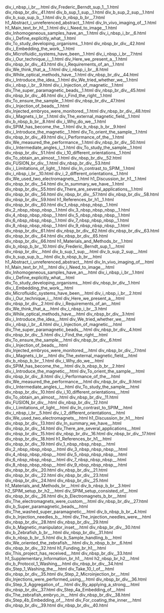 div_i_nbsp_i_br__.html
div_Frederic_Berndt_sup_1__1.html
div_nbsp_br_div__41.html
div_b_sup_1_sup__1.html
div_b_sup_2_sup__1.html
div_b_sup_sup_b__1.html
div_b_nbsp_b_br__7.html
h1_Abstract_i_unreferenced_abstract__1.html
div_In_vivo_imaging_of__1.html
h1_Main_text_br_h1__1.html
div_i_Need_to_image__1.html
div_Inhomogeneous_samples_have_an__1.html
div_i_nbsp_i_br__6.html
div_i_Define_explicitly_what__1.html
div_To_study_developing_organisms__1.html
div_nbsp_br_div__42.html
div_i_Embedding_the_work__1.html
div_Microfluidic_systems_have_been__1.html
div_i_nbsp_i_br__7.html
div_i_Our_technique_i__1.html
div_Here_we_present_a__1.html
div_nbsp_br_div__43.html
div_i_Requirements_of_an__1.html
div_We_think_that_a__1.html
div_i_nbsp_i_br__8.html
div_While_optical_methods_have__1.html
div_nbsp_br_div__44.html
div_i_Introduce_the_idea__1.html
div_We_tried_whether_we__1.html
div_i_nbsp_i_br__9.html
div_i_Injection_of_magnetic__1.html
div_The_super_paramagnetic_beads__1.html
div_nbsp_br_div__45.html
div_nbsp_br_div__46.html
div_i_Find_the_right__1.html
div_To_ensure_the_sample__1.html
div_nbsp_br_div__47.html
div_i_Injection_of_beads__1.html
div_Injected_embryos_were_monitored__1.html
div_nbsp_br_div__48.html
div_i_Magnets_i_br__1.html
div_The_external_magnetic_field__1.html
div_b_nbsp_b_br__8.html
div_i_Why_do_we__1.html
div_SPIM_has_become_the__1.html
div_b_nbsp_b_br__9.html
div_i_Introduce_the_magnetic__1.html
div_To_orient_the_sample__1.html
div_nbsp_br_div__49.html
div_i_Performance_of_the__1.html
div_We_measured_the_performance__1.html
div_nbsp_br_div__50.html
div_i_Intermediate_angles_i__1.html
div_To_study_the_sample__1.html
div_nbsp_br_div__51.html
div_i_10_different_orientations__1.html
div_To_obtain_an_almost__1.html
div_nbsp_br_div__52.html
div_FUSION_br_div__1.html
div_nbsp_br_div__53.html
div_i_Limitations_of_light__1.html
div_In_contrast_to_SPIM__1.html
div_i_nbsp_i_br__10.html
div_i_2_different_orientations__1.html
div_We_used_two_electromagnets__1.html
h1_Discussion_br_h1__1.html
div_nbsp_br_div__54.html
div_In_summary_we_have__1.html
div_nbsp_br_div__55.html
div_There_are_several_applications__1.html
div_nbsp_br_div__56.html
div_nbsp_br_div__57.html
div_nbsp_br_div__58.html
div_nbsp_br_div__59.html
h1_References_br_h1__1.html
div_nbsp_br_div__60.html
div_1_nbsp_nbsp_nbsp__1.html
div_2_nbsp_nbsp_nbsp__1.html
div_3_nbsp_nbsp_nbsp__1.html
div_4_nbsp_nbsp_nbsp__1.html
div_5_nbsp_nbsp_nbsp__1.html
div_6_nbsp_nbsp_nbsp__1.html
div_7_nbsp_nbsp_nbsp__1.html
div_8_nbsp_nbsp_nbsp__1.html
div_9_nbsp_nbsp_nbsp__1.html
div_nbsp_br_div__61.html
div_nbsp_br_div__62.html
div_nbsp_br_div__63.html
div_nbsp_br_div__64.html
div_nbsp_br_div__65.html
div_nbsp_br_div__66.html
h1_Materials_and_Methods_br__1.html
div_b_nbsp_b_br__10.html
div_Frederic_Berndt_sup_1__.html
div_nbsp_br_div__.html
div_b_sup_1_sup__.html
div_b_sup_2_sup__.html
div_b_sup_sup_b__.html
div_b_nbsp_b_br__.html
h1_Abstract_i_unreferenced_abstract__.html
div_In_vivo_imaging_of__.html
h1_Main_text_br_h1__.html
div_i_Need_to_image__.html
div_Inhomogeneous_samples_have_an__.html
div_i_nbsp_i_br__1.html
div_i_Define_explicitly_what__.html
div_To_study_developing_organisms__.html
div_nbsp_br_div__1.html
div_i_Embedding_the_work__.html
div_Microfluidic_systems_have_been__.html
div_i_nbsp_i_br__2.html
div_i_Our_technique_i__.html
div_Here_we_present_a__.html
div_nbsp_br_div__2.html
div_i_Requirements_of_an__.html
div_We_think_that_a__.html
div_i_nbsp_i_br__3.html
div_While_optical_methods_have__.html
div_nbsp_br_div__3.html
div_i_Introduce_the_idea__.html
div_We_tried_whether_we__.html
div_i_nbsp_i_br__4.html
div_i_Injection_of_magnetic__.html
div_The_super_paramagnetic_beads__.html
div_nbsp_br_div__4.html
div_nbsp_br_div__5.html
div_i_Find_the_right__.html
div_To_ensure_the_sample__.html
div_nbsp_br_div__6.html
div_i_Injection_of_beads__.html
div_Injected_embryos_were_monitored__.html
div_nbsp_br_div__7.html
div_i_Magnets_i_br__.html
div_The_external_magnetic_field__.html
div_b_nbsp_b_br__1.html
div_i_Why_do_we__.html
div_SPIM_has_become_the__.html
div_b_nbsp_b_br__2.html
div_i_Introduce_the_magnetic__.html
div_To_orient_the_sample__.html
div_nbsp_br_div__8.html
div_i_Performance_of_the__.html
div_We_measured_the_performance__.html
div_nbsp_br_div__9.html
div_i_Intermediate_angles_i__.html
div_To_study_the_sample__.html
div_nbsp_br_div__10.html
div_i_10_different_orientations__.html
div_To_obtain_an_almost__.html
div_nbsp_br_div__11.html
div_FUSION_br_div__.html
div_nbsp_br_div__12.html
div_i_Limitations_of_light__.html
div_In_contrast_to_SPIM__.html
div_i_nbsp_i_br__5.html
div_i_2_different_orientations__.html
div_We_used_two_electromagnets__.html
h1_Discussion_br_h1__.html
div_nbsp_br_div__13.html
div_In_summary_we_have__.html
div_nbsp_br_div__14.html
div_There_are_several_applications__.html
div_nbsp_br_div__15.html
div_nbsp_br_div__16.html
div_nbsp_br_div__17.html
div_nbsp_br_div__18.html
h1_References_br_h1__.html
div_nbsp_br_div__19.html
div_1_nbsp_nbsp_nbsp__.html
div_2_nbsp_nbsp_nbsp__.html
div_3_nbsp_nbsp_nbsp__.html
div_4_nbsp_nbsp_nbsp__.html
div_5_nbsp_nbsp_nbsp__.html
div_6_nbsp_nbsp_nbsp__.html
div_7_nbsp_nbsp_nbsp__.html
div_8_nbsp_nbsp_nbsp__.html
div_9_nbsp_nbsp_nbsp__.html
div_nbsp_br_div__20.html
div_nbsp_br_div__21.html
div_nbsp_br_div__22.html
div_nbsp_br_div__23.html
div_nbsp_br_div__24.html
div_nbsp_br_div__25.html
h1_Materials_and_Methods_br__.html
div_b_nbsp_b_br__3.html
h2_SPIM_setup_br_h2__.html
div_SPIM_setup_consisted_of__.html
div_nbsp_br_div__26.html
div_b_Electromagnets_b_br__.html
div_The_electromagnets_were_custom__.html
div_nbsp_br_div__27.html
div_b_Super_paramagnetic_beads__.html
div_The_washed_super_paramagnetic__.html
div_b_nbsp_b_br__4.html
div_b_Injection_needles_b__.html
div_The_injection_needles_were__.html
div_nbsp_br_div__28.html
div_nbsp_br_div__29.html
div_b_Magnetic_manipulator_inset__.html
div_nbsp_br_div__30.html
div_b_Zebrafish_b_br__.html
div_nbsp_br_div__31.html
div_b_nbsp_b_br__5.html
div_b_Sample_handling_b__.html
div_We_oriented_the_zebrafish__.html
div_b_nbsp_b_br__6.html
div_nbsp_br_div__32.html
h1_Funding_br_h1__.html
div_This_project_has_received__.html
div_nbsp_br_div__33.html
h1_Supplementary_Information_br_h1__.html
h2_nbsp_br_h2__.html
div_b_Protocol_1_Washing__.html
div_nbsp_br_div__34.html
div_Step_1_Washing_the__.html
div_Take_10_l_of__.html
div_nbsp_br_div__35.html
div_Step_2_Microinjection_br__.html
div_Injections_were_performed_using__.html
div_nbsp_br_div__36.html
div_Step_3_Aggregation_of__.html
div_By_applying_a_strong__.html
div_nbsp_br_div__37.html
div_Step_4a_Embedding_of__.html
div_The_zebrafish_embryo_in__.html
div_nbsp_br_div__38.html
div_Step_4b_Embedding_of__.html
div_For_coating_the_inner__.html
div_nbsp_br_div__39.html
div_nbsp_br_div__40.html
